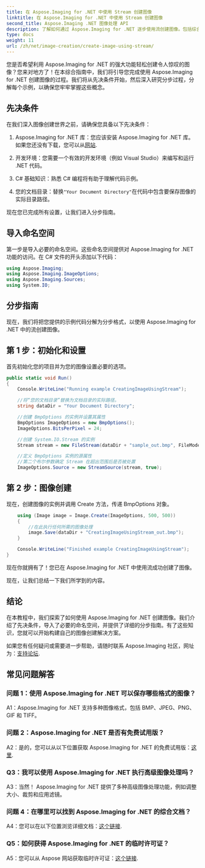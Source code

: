 ```yaml
---
title: 在 Aspose.Imaging for .NET 中使用 Stream 创建图像
linktitle: 在 Aspose.Imaging for .NET 中使用 Stream 创建图像
second_title: Aspose.Imaging .NET 图像处理 API
description: 了解如何通过 Aspose.Imaging for .NET 逐步使用流创建图像。包括综合指南、先决条件和常见问题解答。
type: docs
weight: 11
url: /zh/net/image-creation/create-image-using-stream/
---
```

您是否希望利用 Aspose.Imaging for .NET 的强大功能轻松创建令人惊叹的图像？您来对地方了！在本综合指南中，我们将引导您完成使用 Aspose.Imaging for .NET 创建图像的过程。我们将从先决条件开始，然后深入研究分步过程，分解每个示例，以确保您牢牢掌握这些概念。

## 先决条件

在我们深入图像创建世界之前，请确保您具备以下先决条件：

1.  Aspose.Imaging for .NET 库：您应该安装 Aspose.Imaging for .NET 库。如果您还没有下载，您可以从[网站](https://releases.aspose.com/imaging/net/).

2. 开发环境：您需要一个有效的开发环境（例如 Visual Studio）来编写和运行 .NET 代码。

3. C# 基础知识：熟悉 C# 编程将有助于理解代码示例。

4. 您的文档目录：替换`"Your Document Directory"`在代码中包含要保存图像的实际目录路径。

现在您已完成所有设置，让我们进入分步指南。

## 导入命名空间

第一步是导入必要的命名空间。这些命名空间提供对 Aspose.Imaging for .NET 功能的访问。在 C# 文件的开头添加以下代码：

```csharp
using Aspose.Imaging;
using Aspose.Imaging.ImageOptions;
using Aspose.Imaging.Sources;
using System.IO;
```

## 分步指南

现在，我们将把您提供的示例代码分解为分步格式，以使用 Aspose.Imaging for .NET 中的流创建图像。

## 第 1 步：初始化和设置

首先初始化您的项目并为您的图像设置必要的选项。

```csharp
public static void Run()
{
    Console.WriteLine("Running example CreatingImageUsingStream");

    //将“您的文档目录”替换为文档目录的实际路径。
    string dataDir = "Your Document Directory";

    //创建 BmpOptions 的实例并设置其属性
    BmpOptions ImageOptions = new BmpOptions();
    ImageOptions.BitsPerPixel = 24;

    //创建 System.IO.Stream 的实例
    Stream stream = new FileStream(dataDir + "sample_out.bmp", FileMode.Create);

    //定义 BmpOptions 实例的源属性
    //第二个布尔参数确定 Stream 在超出范围后是否被处置
    ImageOptions.Source = new StreamSource(stream, true);
```

## 第 2 步：图像创建

现在，创建图像的实例并调用 Create 方法，传递 BmpOptions 对象。

```csharp
    using (Image image = Image.Create(ImageOptions, 500, 500))
    {
        //在此执行任何所需的图像处理
        image.Save(dataDir + "CreatingImageUsingStream_out.bmp");
    }

    Console.WriteLine("Finished example CreatingImageUsingStream");
}
```

现在你就拥有了！您已在 Aspose.Imaging for .NET 中使用流成功创建了图像。

现在，让我们总结一下我们所学到的内容。

## 结论

在本教程中，我们探索了如何使用 Aspose.Imaging for .NET 创建图像。我们介绍了先决条件，导入了必要的命名空间，并提供了详细的分步指南。有了这些知识，您就可以开始构建自己的图像创建解决方案。

如果您有任何疑问或需要进一步帮助，请随时联系 Aspose.Imaging 社区，网址为：[支持论坛](https://forum.aspose.com/).

## 常见问题解答

### 问题 1：使用 Aspose.Imaging for .NET 可以保存哪些格式的图像？

A1：Aspose.Imaging for .NET 支持多种图像格式，包括 BMP、JPEG、PNG、GIF 和 TIFF。

### 问题 2：Aspose.Imaging for .NET 是否有免费试用版？

 A2：是的，您可以从以下位置获取 Aspose.Imaging for .NET 的免费试用版：[这里](https://releases.aspose.com/).

### Q3：我可以使用 Aspose.Imaging for .NET 执行高级图像处理吗？

A3：当然！ Aspose.Imaging for .NET 提供了多种高级图像处理功能，例如调整大小、裁剪和应用滤镜。

### 问题 4：在哪里可以找到 Aspose.Imaging for .NET 的综合文档？

 A4：您可以在以下位置浏览详细文档：[这个链接](https://reference.aspose.com/imaging/net/).

### Q5：如何获得 Aspose.Imaging for .NET 的临时许可证？

 A5：您可以从 Aspose 网站获取临时许可证：[这个链接](https://purchase.aspose.com/temporary-license/).
